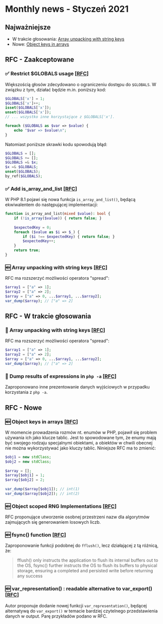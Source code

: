 
# Monthly news - Styczeń 2021

## Najważniejsze
- W trakcie głosowania: [Array unpacking with string keys](#-enumerations-rfc)
- Nowe: [Object keys in arrays](#-fibers-rfc)

## RFC - Zaakceptowane

### ✅ Restrict $GLOBALS usage [[RFC](https://wiki.php.net/rfc/restrict_globals_usage)]
Większością głosów zdecydowano o ograniczeniu dostępu do `$GLOBALS`. W związku z tym, działać będzie m.in. poniższy kod:

```php
$GLOBALS['x'] = 1;
$GLOBALS['x']++;
isset($GLOBALS['x']);
unset($GLOBALS['x']);
// ... wszystko inne korzystające z $GLOBALS['x'].

foreach ($GLOBALS as $var => $value) {
    echo "$var => $value\n";
}
```

Natomiast poniższe skrawki kodu spowodują błąd:

```php
$GLOBALS = [];
$GLOBALS += [];
$GLOBALS =& $x;
$x =& $GLOBALS;
unset($GLOBALS);
by_ref($GLOBALS);
```

### ✅ Add is_array_and_list [[RFC](https://wiki.php.net/rfc/is_list)]
W PHP 8.1 pojawi się nowa funkcja `is_array_and_list()`, będącą ekwiwalentem do następującej implementacji:
```php
function is_array_and_list(mixed $value): bool {
    if (!is_array($value)) { return false; }
 
    $expectedKey = 0;
    foreach ($value as $i => $_) {
        if ($i !== $expectedKey) { return false; }
        $expectedKey++;
    }
    return true;
}
```

### 🆕 Array unpacking with string keys [[RFC](https://wiki.php.net/rfc/array_unpacking_string_keys)]
RFC ma rozszerzyć możliwości operatora "spread":
```php
$array1 = ["a" => 1];
$array2 = ["a" => 2];
$array = ["a" => 0, ...$array1, ...$array2];
var_dump($array); // ["a" => 2]
```

## RFC - W trakcie głosowania

### 🚧 Array unpacking with string keys [[RFC](https://wiki.php.net/rfc/array_unpacking_string_keys)]
RFC ma rozszerzyć możliwości operatora "spread":
```php
$array1 = ["a" => 1];
$array2 = ["a" => 2];
$array = ["a" => 0, ...$array1, ...$array2];
var_dump($array); // ["a" => 2]
```
### 🚧 Dump results of expressions in `php -a` [[RFC](https://wiki.php.net/rfc/readline_interactive_shell_result_function)]
Zaproponowano inne prezentowanie danych wyjściowych w przypadku korzystania z `php -a`.

## RFC - Nowe

### 🆕 Object keys in arrays [[RFC](https://wiki.php.net/rfc/object_keys_in_arrays)]
W momencie prowadzenia rozmów nt. enumów w PHP, pojawił się problem używania ich jako klucze tablic. Jest to spowodowane tym, że enumy mają być  swojego rodzaju specjalnymi obiektami, a obiektów w chwili obecnej nie można wykorzystywać jako kluczy tablic. Niniejsze RFC ma to zmienić:

```php
$obj1 = new stdClass;
$obj2 = new stdClass;
 
$array = [];
$array[$obj1] = 1;
$array[$obj2] = 2;
 
var_dump($array[$obj1]); // int(1)
var_dump($array[$obj2]); // int(2)
```

### 🆕 Object scoped RNG Implementations [[RFC](https://wiki.php.net/rfc/object_scope_prng)]
RFC proponujące utworzenie osobnej przestrzeni nazw dla algorytmów zajmujących się generowaniem losowych liczb.

### 🆕 fsync() function [[RFC](https://wiki.php.net/rfc/fsync_function)]
Zaproponowanie funkcji podobnej do `fflush()`, lecz działającej z tą różnicą, że:
> fflush() only instructs the application to flush its internal buffers out to the OS, fsync() further instructs the OS to flush its buffers to physical storage, ensuring a completed and persisted write before returning any success


### 🆕 var_representation() : readable alternative to var_export() [[RFC](https://wiki.php.net/rfc/readable_var_representation)]
Autor proponuje dodanie nowej funkcji `var_representation()`, będącej alternatywą do  `var_export()` w temacie bardziej czytelnego przedstawienia danych w output. Parę przykładów podano w RFC.
